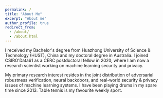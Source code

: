 ```yaml
---
permalink: /
title: "About Me"
excerpt: "About me"
author_profile: true
redirect_from: 
  - /about/
  - /about.html
---
```


I received my Bachelor's degree from Huazhong University of Science & Technology (HUST), China and my doctoral degree in Australia. I joined CSIRO'Data61 as a CERC postdoctoral fellow in 2020, where I am now a research scientist working on machine learning security and privacy.

My primary research interest resides in the joint distribution of adversarial robustness verification, neural backdoors, and real-world security & privacy issues of machine learning systems. I have been playing drums in my spare time since 2013. Table tennis is my favourite weekly sport.
